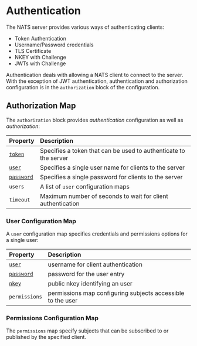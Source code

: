 # Authentication

The NATS server provides various ways of authenticating clients:

- Token Authentication
- Username/Password credentials
- TLS Certificate
- NKEY with Challenge
- JWTs with Challenge

Authentication deals with allowing a NATS client to connect to the server.
With the exception of JWT authentication, authentication and authorization configuration is in the `authorization` block of the configuration.

## Authorization Map

The `authorization` block provides _authentication_ configuration as well as _authorization_:

| Property | Description |
| :------  | :---- |
| [`token`](tokens.md) | Specifies a token that can be used to authenticate to the server |
| [`user`](username_password.md) | Specifies a single user name for clients to the server |
| [`password`](username_password.md) | Specifies a single password for clients to the server |
| `users` | A list of `user` configuration maps |
| `timeout` | Maximum number of seconds to wait for client authentication |



### User Configuration Map

A `user` configuration map specifies credentials and permissions options for a single user:

| Property | Description |
| :------  | :---- |
| [`user`](username_password.md) | username for client authentication |
| [`password`](username_password.md) | password for the user entry |
| [`nkey`](nkey_auth.md) | public nkey identifying an user |
| `permissions` | permissions map configuring subjects accessible to the user |


### Permissions Configuration Map

The `permissions` map specify subjects that can be subscribed to or published by the specified client.







